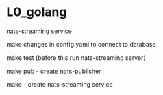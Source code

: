 # L0_golang
nats-streaming service

make changes in config.yaml to connect to database

make test (before this run nats-streaming server)

make pub - create nats-publisher

make - create nats-streaming service
